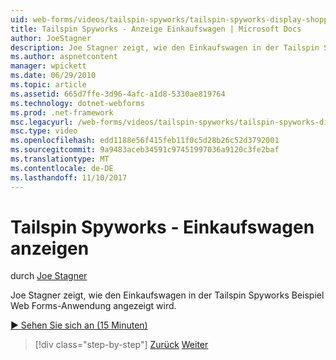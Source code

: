 ```yaml
---
uid: web-forms/videos/tailspin-spyworks/tailspin-spyworks-display-shopping-cart
title: Tailspin Spyworks - Anzeige Einkaufswagen | Microsoft Docs
author: JoeStagner
description: Joe Stagner zeigt, wie den Einkaufswagen in der Tailspin Spyworks Beispiel Web Forms-Anwendung angezeigt wird.
ms.author: aspnetcontent
manager: wpickett
ms.date: 06/29/2010
ms.topic: article
ms.assetid: 665d7ffe-3d96-4afc-a1d8-5330ae819764
ms.technology: dotnet-webforms
ms.prod: .net-framework
msc.legacyurl: /web-forms/videos/tailspin-spyworks/tailspin-spyworks-display-shopping-cart
msc.type: video
ms.openlocfilehash: edd1188e56f415feb11f0c5d28b26c52d3792001
ms.sourcegitcommit: 9a9483aceb34591c97451997036a9120c3fe2baf
ms.translationtype: MT
ms.contentlocale: de-DE
ms.lasthandoff: 11/10/2017
---
```

<a name="tailspin-spyworks---display-shopping-cart"></a>Tailspin Spyworks - Einkaufswagen anzeigen
====================
durch [Joe Stagner](https://github.com/JoeStagner)

Joe Stagner zeigt, wie den Einkaufswagen in der Tailspin Spyworks Beispiel Web Forms-Anwendung angezeigt wird.

[&#9654; Sehen Sie sich an (15 Minuten)](https://channel9.msdn.com/Blogs/ASP-NET-Site-Videos/tailspin-spyworks-display-shopping-cart)

>[!div class="step-by-step"]
[Zurück](tailspin-spyworks-adding-items-to-the-shopping-cart.md)
[Weiter](tailspin-spyworks-update-the-shopping-cart.md)
